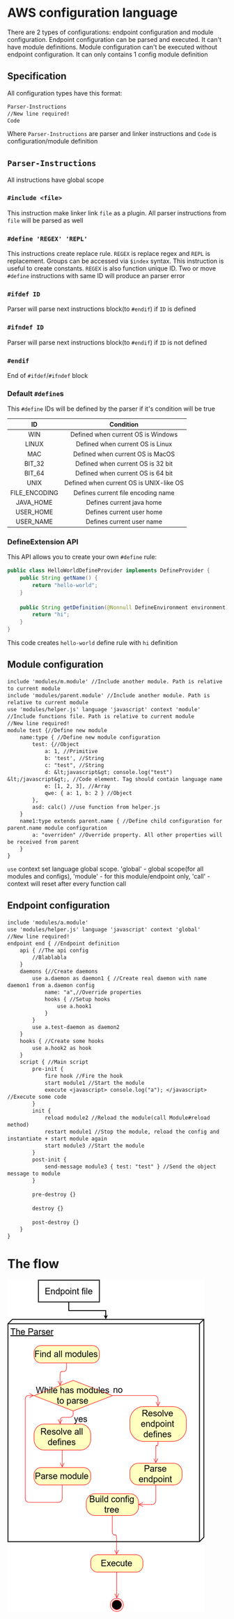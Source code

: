 # AWS configuration language
There are 2 types of configurations: endpoint configuration and module configuration. 
Endpoint configuration can be parsed and executed. It can't have module definitions. 
Module configuration can't be executed without endpoint configuration. It can only contains 1 config module definition
## Specification
All configuration types have this format:
```
Parser-Instructions
//New line required!
Code 
```
Where `Parser-Instructions` are parser and linker instructions and `Code` is configuration/module definition
## `Parser-Instructions`
All instructions have global scope
### `#include <file>`
This instruction make linker link `file` as a plugin. All parser instructions from `file` will be parsed as well
### `#define 'REGEX' 'REPL'`
This instructions create replace rule. `REGEX` is replace regex and `REPL` is replacement. Groups can be accessed via `$index` syntax.
This instruction is useful to create constants.
`REGEX` is also function unique ID. Two or move `#define` instructions with same ID will produce an parser error
### `#ifdef ID`
Parser will parse next instructions block(to `#endif`) if `ID` is defined 
### `#ifndef ID`
Parser will parse next instructions block(to `#endif`) if `ID` is not defined
### `#endif`
End of `#ifdef`/`#ifndef` block
### Default `#define`s
This `#define` IDs will be defined by the parser if it's condition will be true

| ID | Condition |
|:--------:|:-------------:|
| WIN | Defined when current OS is Windows |
| LINUX | Defined when current OS is Linux | 
| MAC | Defined when current OS is MacOS |
| BIT_32 | Defined when current OS is 32 bit |
| BIT_64 | Defined when current OS is 64 bit |
| UNIX | Defined when current OS is UNIX-like OS | 
| FILE_ENCODING | Defines current file encoding name |
| JAVA_HOME | Defines current java home |
| USER_HOME | Defines current user home |
| USER_NAME | Defines current user name |
### DefineExtension API
This API allows you to create your own `#define` rule: 
```java
public class HelloWorldDefineProvider implements DefineProvider {
    public String getName() {
        return "hello-world";
    }
    
    public String getDefinition(@Nonnull DefineEnvironment environment) {
        return "hi";
    }
}
```
This code creates `hello-world` define rule with `hi` definition

## Module configuration
```
include 'modules/m.module' //Include another module. Path is relative to current module
include 'modules/parent.module' //Include another module. Path is relative to current module
use 'modules/helper.js' language 'javascript' context 'module' //Include functions file. Path is relative to current module
//New line required!
module test {//Define new module
    name:type { //Define new module configuration
        test: {//Object
            a: 1, //Primitive
            b: 'test', //String
            c: "test", //String
            d: &lt;javascript&gt; console.log("test") &lt;/javascript&gt;, //Code element. Tag should contain language name
            e: [1, 2, 3], //Array
            qwe: { a: 1, b: 2 } //Object
        },
        asd: calc() //use function from helper.js
    }
    name1:type extends parent.name { //Define child configuration for parent.name module configuration
        a: "overriden" //Override property. All other properties will be received from parent
    }
}
```
`use` context set language global scope. 'global' - global scope(for all modules and configs), 'module' - for this module/endpoint only, 'call' - context will reset after every function call
## Endpoint configuration
```
include 'modules/a.module'
use 'modules/helper.js' language 'javascript' context 'global'
//New line required!
endpoint end { //Endpoint definition
    api { //The api config
        //Blablabla
    }
    daemons {//Create daemons
        use a.daemon as daemon1 { //Create real daemon with name daemon1 from a.daemon config
            name: "a",//Override properties
            hooks { //Setup hooks
                use a.hook1
            }
        }
        use a.test-daemon as daemon2 
    }
    hooks { //Create some hooks
        use a.hook2 as hook
    }
    script { //Main script
        pre-init { 
            fire hook //Fire the hook
            start module1 //Start the module
            execute <javascript> console.log("a"); </javascript> //Execute some code
        } 
        init {
            reload module2 //Reload the module(call Module#reload method)
            restart module1 //Stop the module, reload the config and instantiate + start module again
            start module3 //Start the module
        }
        post-init {
            send-message module3 { test: "test" } //Send the object message to module
        }
        
        pre-destroy {}
        
        destroy {}
        
        post-destroy {}
    }
}
```

# The flow
![Flow](./AWS-Config-Flow.png)

